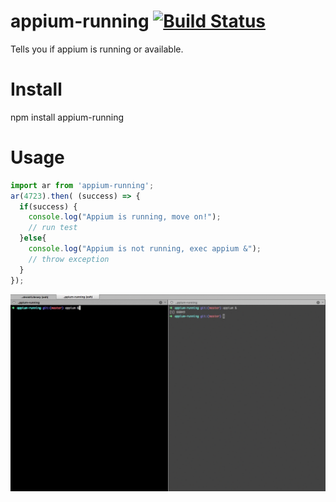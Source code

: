 appium-running [![Build Status](https://travis-ci.org/Urucas/appium-running.svg?branch=master)](https://travis-ci.org/Urucas/appium-running)
==============

Tells you if appium is running or available.

Install
=======
npm install appium-running

Usage
=====

```javascript
import ar from 'appium-running';
ar(4723).then( (success) => {
  if(success) {
    console.log("Appium is running, move on!");
    // run test
  }else{
    console.log("Appium is not running, exec appium &");
    // throw exception
  }
});
```

<img src="https://raw.githubusercontent.com/Urucas/appium-running/master/appium-running.gif" />
